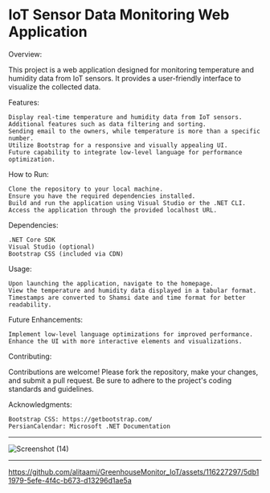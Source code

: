 <h1>IoT Sensor Data Monitoring Web Application</h1>

Overview:

This project is a web application designed for monitoring temperature and humidity data from IoT sensors. It provides a user-friendly interface to visualize the collected data.

Features:

    Display real-time temperature and humidity data from IoT sensors.  
    Additional features such as data filtering and sorting.
    Sending email to the owners, while temperature is more than a specific number. 
    Utilize Bootstrap for a responsive and visually appealing UI.
    Future capability to integrate low-level language for performance optimization. 

How to Run:

    Clone the repository to your local machine.
    Ensure you have the required dependencies installed.
    Build and run the application using Visual Studio or the .NET CLI.
    Access the application through the provided localhost URL.

Dependencies:

    .NET Core SDK
    Visual Studio (optional)
    Bootstrap CSS (included via CDN)

Usage:

    Upon launching the application, navigate to the homepage.
    View the temperature and humidity data displayed in a tabular format.
    Timestamps are converted to Shamsi date and time format for better readability.

Future Enhancements:

    Implement low-level language optimizations for improved performance.
    Enhance the UI with more interactive elements and visualizations.

Contributing:

Contributions are welcome! Please fork the repository, make your changes, and submit a pull request. Be sure to adhere to the project's coding standards and guidelines.

Acknowledgments:

    Bootstrap CSS: https://getbootstrap.com/
    PersianCalendar: Microsoft .NET Documentation

----

 ![Screenshot (14)](https://github.com/alitaami/Manitoring_IOT/assets/116227297/1b4bc2ba-6854-417a-866e-200d673c7539)

----

https://github.com/alitaami/GreenhouseMonitor_IoT/assets/116227297/5db11979-5efe-4f4c-b673-d13296d1ae5a



